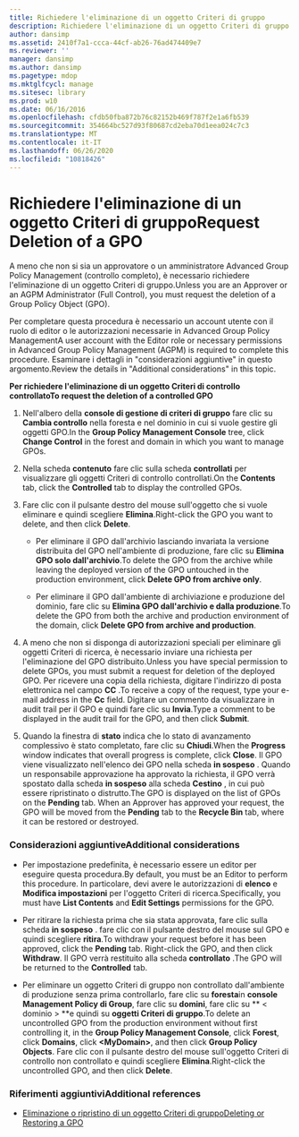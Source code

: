 ```yaml
---
title: Richiedere l'eliminazione di un oggetto Criteri di gruppo
description: Richiedere l'eliminazione di un oggetto Criteri di gruppo
author: dansimp
ms.assetid: 2410f7a1-ccca-44cf-ab26-76ad474409e7
ms.reviewer: ''
manager: dansimp
ms.author: dansimp
ms.pagetype: mdop
ms.mktglfcycl: manage
ms.sitesec: library
ms.prod: w10
ms.date: 06/16/2016
ms.openlocfilehash: cfdb50fba872b76c82152b469f787f2e1a6fb539
ms.sourcegitcommit: 354664bc527d93f80687cd2eba70d1eea024c7c3
ms.translationtype: MT
ms.contentlocale: it-IT
ms.lasthandoff: 06/26/2020
ms.locfileid: "10818426"
---
```

# <span data-ttu-id="f4d6a-103">Richiedere l'eliminazione di un oggetto Criteri di gruppo</span><span class="sxs-lookup"><span data-stu-id="f4d6a-103">Request Deletion of a GPO</span></span>


<span data-ttu-id="f4d6a-104">A meno che non si sia un approvatore o un amministratore Advanced Group Policy Management (controllo completo), è necessario richiedere l'eliminazione di un oggetto Criteri di gruppo.</span><span class="sxs-lookup"><span data-stu-id="f4d6a-104">Unless you are an Approver or an AGPM Administrator (Full Control), you must request the deletion of a Group Policy Object (GPO).</span></span>

<span data-ttu-id="f4d6a-105">Per completare questa procedura è necessario un account utente con il ruolo di editor o le autorizzazioni necessarie in Advanced Group Policy Management</span><span class="sxs-lookup"><span data-stu-id="f4d6a-105">A user account with the Editor role or necessary permissions in Advanced Group Policy Management (AGPM) is required to complete this procedure.</span></span> <span data-ttu-id="f4d6a-106">Esaminare i dettagli in "considerazioni aggiuntive" in questo argomento.</span><span class="sxs-lookup"><span data-stu-id="f4d6a-106">Review the details in "Additional considerations" in this topic.</span></span>

**<span data-ttu-id="f4d6a-107">Per richiedere l'eliminazione di un oggetto Criteri di controllo controllato</span><span class="sxs-lookup"><span data-stu-id="f4d6a-107">To request the deletion of a controlled GPO</span></span>**

1.  <span data-ttu-id="f4d6a-108">Nell'albero della **console di gestione di criteri di gruppo** fare clic su **Cambia controllo** nella foresta e nel dominio in cui si vuole gestire gli oggetti GPO.</span><span class="sxs-lookup"><span data-stu-id="f4d6a-108">In the **Group Policy Management Console** tree, click **Change Control** in the forest and domain in which you want to manage GPOs.</span></span>

2.  <span data-ttu-id="f4d6a-109">Nella scheda **contenuto** fare clic sulla scheda **controllati** per visualizzare gli oggetti Criteri di controllo controllati.</span><span class="sxs-lookup"><span data-stu-id="f4d6a-109">On the **Contents** tab, click the **Controlled** tab to display the controlled GPOs.</span></span>

3.  <span data-ttu-id="f4d6a-110">Fare clic con il pulsante destro del mouse sull'oggetto che si vuole eliminare e quindi scegliere **Elimina**.</span><span class="sxs-lookup"><span data-stu-id="f4d6a-110">Right-click the GPO you want to delete, and then click **Delete**.</span></span>

    -   <span data-ttu-id="f4d6a-111">Per eliminare il GPO dall'archivio lasciando invariata la versione distribuita del GPO nell'ambiente di produzione, fare clic su **Elimina GPO solo dall'archivio**.</span><span class="sxs-lookup"><span data-stu-id="f4d6a-111">To delete the GPO from the archive while leaving the deployed version of the GPO untouched in the production environment, click **Delete GPO from archive only**.</span></span>

    -   <span data-ttu-id="f4d6a-112">Per eliminare il GPO dall'ambiente di archiviazione e produzione del dominio, fare clic su **Elimina GPO dall'archivio e dalla produzione**.</span><span class="sxs-lookup"><span data-stu-id="f4d6a-112">To delete the GPO from both the archive and production environment of the domain, click **Delete GPO from archive and production**.</span></span>

4.  <span data-ttu-id="f4d6a-113">A meno che non si disponga di autorizzazioni speciali per eliminare gli oggetti Criteri di ricerca, è necessario inviare una richiesta per l'eliminazione del GPO distribuito.</span><span class="sxs-lookup"><span data-stu-id="f4d6a-113">Unless you have special permission to delete GPOs, you must submit a request for deletion of the deployed GPO.</span></span> <span data-ttu-id="f4d6a-114">Per ricevere una copia della richiesta, digitare l'indirizzo di posta elettronica nel campo **CC** .</span><span class="sxs-lookup"><span data-stu-id="f4d6a-114">To receive a copy of the request, type your e-mail address in the **Cc** field.</span></span> <span data-ttu-id="f4d6a-115">Digitare un commento da visualizzare in audit trail per il GPO e quindi fare clic su **Invia**.</span><span class="sxs-lookup"><span data-stu-id="f4d6a-115">Type a comment to be displayed in the audit trail for the GPO, and then click **Submit**.</span></span>

5.  <span data-ttu-id="f4d6a-116">Quando la finestra di **stato** indica che lo stato di avanzamento complessivo è stato completato, fare clic su **Chiudi**.</span><span class="sxs-lookup"><span data-stu-id="f4d6a-116">When the **Progress** window indicates that overall progress is complete, click **Close**.</span></span> <span data-ttu-id="f4d6a-117">Il GPO viene visualizzato nell'elenco dei GPO nella scheda **in sospeso** . Quando un responsabile approvazione ha approvato la richiesta, il GPO verrà spostato dalla scheda **in sospeso** alla scheda **Cestino** , in cui può essere ripristinato o distrutto.</span><span class="sxs-lookup"><span data-stu-id="f4d6a-117">The GPO is displayed on the list of GPOs on the **Pending** tab. When an Approver has approved your request, the GPO will be moved from the **Pending** tab to the **Recycle Bin** tab, where it can be restored or destroyed.</span></span>

### <span data-ttu-id="f4d6a-118">Considerazioni aggiuntive</span><span class="sxs-lookup"><span data-stu-id="f4d6a-118">Additional considerations</span></span>

-   <span data-ttu-id="f4d6a-119">Per impostazione predefinita, è necessario essere un editor per eseguire questa procedura.</span><span class="sxs-lookup"><span data-stu-id="f4d6a-119">By default, you must be an Editor to perform this procedure.</span></span> <span data-ttu-id="f4d6a-120">In particolare, devi avere le autorizzazioni di **elenco** e **Modifica impostazioni** per l'oggetto Criteri di ricerca.</span><span class="sxs-lookup"><span data-stu-id="f4d6a-120">Specifically, you must have **List Contents** and **Edit Settings** permissions for the GPO.</span></span>

-   <span data-ttu-id="f4d6a-121">Per ritirare la richiesta prima che sia stata approvata, fare clic sulla scheda **in sospeso** . fare clic con il pulsante destro del mouse sul GPO e quindi scegliere **ritira**.</span><span class="sxs-lookup"><span data-stu-id="f4d6a-121">To withdraw your request before it has been approved, click the **Pending** tab. Right-click the GPO, and then click **Withdraw**.</span></span> <span data-ttu-id="f4d6a-122">Il GPO verrà restituito alla scheda **controllato** .</span><span class="sxs-lookup"><span data-stu-id="f4d6a-122">The GPO will be returned to the **Controlled** tab.</span></span>

-   <span data-ttu-id="f4d6a-123">Per eliminare un oggetto Criteri di gruppo non controllato dall'ambiente di produzione senza prima controllarlo, fare clic su **foresta**in **console Management Policy di Group**, fare clic su **domini**, fare clic su \*\* &lt; dominio &gt; \*\*e quindi su **oggetti Criteri di gruppo**.</span><span class="sxs-lookup"><span data-stu-id="f4d6a-123">To delete an uncontrolled GPO from the production environment without first controlling it, in the **Group Policy Management Console**, click **Forest**, click **Domains**, click **&lt;MyDomain&gt;**, and then click **Group Policy Objects**.</span></span> <span data-ttu-id="f4d6a-124">Fare clic con il pulsante destro del mouse sull'oggetto Criteri di controllo non controllato e quindi scegliere **Elimina**.</span><span class="sxs-lookup"><span data-stu-id="f4d6a-124">Right-click the uncontrolled GPO, and then click **Delete**.</span></span>

### <span data-ttu-id="f4d6a-125">Riferimenti aggiuntivi</span><span class="sxs-lookup"><span data-stu-id="f4d6a-125">Additional references</span></span>

-   [<span data-ttu-id="f4d6a-126">Eliminazione o ripristino di un oggetto Criteri di gruppo</span><span class="sxs-lookup"><span data-stu-id="f4d6a-126">Deleting or Restoring a GPO</span></span>](deleting-or-restoring-a-gpo-agpm40.md)

 

 





